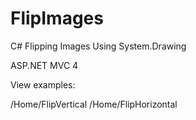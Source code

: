 FlipImages
==========

C# Flipping Images Using System.Drawing

ASP.NET MVC 4

View examples:

/Home/FlipVertical
/Home/FlipHorizontal
